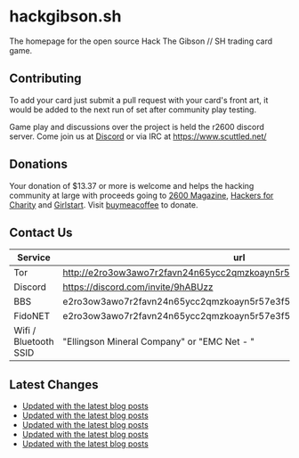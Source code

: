 # hackgibson.sh
The homepage for the open source Hack The Gibson // SH trading card game.


## Contributing

To add your card just submit a pull request with your card's front art, it would be added to the next run of set after community play testing.

Game play and discussions over the project is held the r2600 discord server. Come join us at [Discord](https://discord.com/invite/9hABUzz) or via IRC at https://www.scuttled.net/


## Donations

Your donation of $13.37 or more is welcome and helps the hacking community at large with proceeds going to [2600 Magazine](https://2600.com/), [Hackers for Charity](https://hackersforcharity.org) and [Girlstart](https://girlstart.org).  Visit [buymeacoffee](https://www.buymeacoffee.com/hackgibson.sh) to donate.


## Contact Us

Service | url
-|-
Tor | http://e2ro3ow3awo7r2favn24n65ycc2qmzkoayn5r57e3f56nvjwdcgg32ad.onion
Discord | https://discord.com/invite/9hABUzz
BBS | e2ro3ow3awo7r2favn24n65ycc2qmzkoayn5r57e3f56nvjwdcgg32ad.onion:23
FidoNET | e2ro3ow3awo7r2favn24n65ycc2qmzkoayn5r57e3f56nvjwdcgg32ad.onion:24554
Wifi / Bluetooth SSID | "Ellingson Mineral Company" or "EMC Net - <fidonet address>"

## Latest Changes
<!-- BLOG-POST-LIST:START -->
- [Updated with the latest blog posts](https://github.com/DFW2600/hackgibson.sh/commit/5baad3b036896da0875bfee3713fc16b74170538)
- [Updated with the latest blog posts](https://github.com/DFW2600/hackgibson.sh/commit/208f258a337f11df1c2e3bcfd78dfcffd08c37ef)
- [Updated with the latest blog posts](https://github.com/DFW2600/hackgibson.sh/commit/2e17991c15f6f570af6f5aa41fd82dba97b4b9ba)
- [Updated with the latest blog posts](https://github.com/DFW2600/hackgibson.sh/commit/6d14ca9e53af83ccf69984f9851c0ccf9a1a493a)
- [Updated with the latest blog posts](https://github.com/DFW2600/hackgibson.sh/commit/d724c8a9930a6b8f01a1069d375e7625f2a24c20)
<!-- BLOG-POST-LIST:END -->
